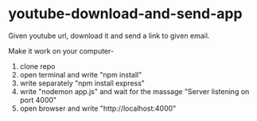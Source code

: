 # youtube-download-and-send-app
Given youtube url, download it and send a link to given email.

Make it work on your computer-
1. clone repo
2. open terminal and write "npm install"
3. write separately "npm install express"
4. write "nodemon app.js" and wait for the massage "Server listening on port 4000"
5. open browser and write "http://localhost:4000"
